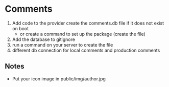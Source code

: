# Comments

1. Add code to the provider create the comments.db file if it does not exist on boot
    * or create a command to set up the package (create the file)
1. Add the database to gitignore
1. run a command on your server to create the file
1. different db connection for local comments and production comments

## Notes
* Put your icon image in public/img/author.jpg